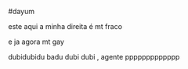 #dayum

este aqui a minha direita é mt fraco

e ja agora mt gay

dubidubidu badu dubi dubi , agente ppppppppppppp